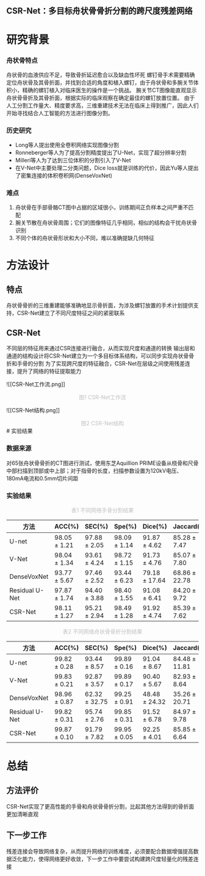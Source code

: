 CSR-Net：多目标舟状骨骨折分割的跨尺度残差网络
---

# 研究背景

### 舟状骨特点

舟状骨的血液供应不足，导致骨折延迟愈合以及缺血性坏死
螺钉骨手术需要精确定位舟状骨及其骨折面，并找到合适的角度和植入螺钉，由于舟状骨和多腕关节体积小，精确的螺钉植入对临床医生的操作是一个挑战。
腕关节CT图像能直观显示舟状骨骨折及其骨折面，根据实际的临床观察在确定最佳的螺钉放置位置。
由于人工分割工作量大、精度要求高，三维重建技术无法在临床上得到推广，因此人们开始寻找结合人工智能的方法进行图像分割。

### 历史研究

- Long等人提出使用全卷积网络实现图像分割
- Ronneberger等人为了提高分割精度提出了U-Net，实现了超分辨率分割
- Milleri等人为了达到三位体积的分割引入了V-Net
- 在V-Net中主要处理二分类问题，Dice loss就是训练的代价，因此Yu等人提出了密集连接的体积卷积网(DenseVoxNet)

### 难点

1. 舟状骨在手部骨骼CT图中占据的区域很小，训练期间正负样本之间严重不匹配
2. 腕关节散在舟状骨周围；它们的图像特征几乎相同，相似的结构会干扰舟状骨识别
3. 不同个体的舟状骨形状和大小不同，难以准确提缺几何特征

# 方法设计

## 特点

舟状骨骨折的三维重建能够准确地显示骨折面，为涉及螺钉放置的手术计划提供支持，CSR-Net建立了不同尺度特征之间的紧密联系

## CSR-Net

不同层的特征用来通过CSR连接进行融合，从而实现尺度和通道的转换
输出层和通道的结构设计将CSR-Net建立为一个多目标体系结构，可以同步实现舟状骨骨折和手骨的分割
为了实现跨尺度的特征融合，CSR-Net在层级之间使用残差连接，提升了网络的特征提取能力

![[CSR-Net工作流.png]]
<center><font color=silver>图1 CSR-Net工作流</font></center>

![[CSR-Net结构.png]]
<center><font color=silver>图2 CSR-Net结构</font></center>
# 实验结果

### 数据来源

对65张舟状骨骨折的CT图进行测试，使用东芝Aquillion PRIME设备从桡骨和尺骨中部扫描到顶部或中上部；对于指骨的长度，扫描参数设置为120kV电压、180mA电流和0.5mm切片间距

### 实验结果

<center><font color=silver>表1 不同网络手骨分割结果</font></center>

| 方法           | ACC(%) | SEC(%) | Spe(%) | Dice(%) | Jaccard(%) |
| -------------- | ------ | ------ | ------ | ------- | ---------- |
| U-net          |$98.05\pm 1.21$|$97.88\pm 2.05$|$98.09\pm 1.14$|$91.87\pm 4.62$|$85.28\pm 7.47$|
| V-Net          |$98.04\pm 1.34$|$93.61\pm 4.24$|$98.72\pm 1.15$|$91.73\pm 4.76$|$85.07\pm 7.80$|
| DenseVoxNet    |$93.77\pm 5.67$|$97.46\pm 2.52$|$93.44\pm 6.23$|$79.18\pm 17.64$|$68.86\pm 22.78$|
| Residual U-Net |$97.87\pm 1.74$|$94.40\pm 3.88$|$98.40\pm 1.55$|$91.08\pm 6.41$|$84.20\pm 9.72$|
| CSR-Net        |$98.11\pm 1.27$|$95.21\pm 2.94$|$98.49\pm 1.28$|$91.92\pm 4.74$|$85.39\pm 7.62$|

<center><font color=silver>表2 不同网络舟状骨骨折分割结果</font></center>

| 方法           | ACC(%) | SEC(%) | Spe(%) | Dice(%) | Jaccard(%) |
| -------------- | ------ | ------ | ------ | ------- | ---------- |
| U-net          |$99.82\pm 0.28$|$93.44\pm 8.57$|$99.89\pm 0.16$|$91.04\pm 8.67$|$84.48\pm 11.81$|
| V-Net          |$99.83\pm 0.21$|$92.87\pm 3.57$|$99.89\pm 0.17$|$90.40\pm 5.67$|$82.93\pm 8.64$|
| DenseVoxNet    |$98.96\pm 0.87$|$62.32\pm 32.75$|$99.25\pm 0.91$|$48.48\pm 24.32$|$35.26\pm 20.71$|
| Residual U-Net |$99.82\pm 0.31$|$95.74\pm 2.76$|$99.85\pm 0.31$|$91.52\pm 6.78$|$84.97\pm 9.78$|
| CSR-Net        |$99.87\pm 0.10$|$91.79\pm 7.82$|$99.95\pm 0.05$|$92.25\pm 4.01$|$85.85\pm 6.64$|

# 总结

## 方法评价

CSR-Net实现了更高性能的手骨和舟状骨骨折分割，比起其他方法得到的骨折面更加清晰直观

## 下一步工作

残差连接会导致网络复杂，从而提升网络的训练难度，必须要配合数据增强提高数据泛化能力，使得网络更好收敛，下一步工作中要尝试构建跨尺度轻量化的残差连接
